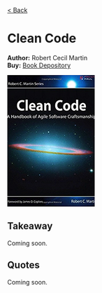 [< Back](../../README.md)

# Clean Code
**Author:** Robert Cecil Martin <br />
**Buy:** [Book Depository](https://www.bookdepository.com/Clean-Code-Robert-C-Martin/9780132350884)

![Clean Code](./cover.jpg "Clean Code")

## Takeaway

Coming soon.

## Quotes

Coming soon.
